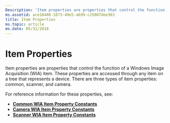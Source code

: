 ```yaml
---
Description: 'Item properties are properties that control the function of a Windows Image Acquisition (WIA) item. These properties are accessed through any item on a tree that represents a device. There are three types of item properties: common, scanner, and camera.'
ms.assetid: ace18486-1873-49e5-a699-c25807dee363
title: Item Properties
ms.topic: article
ms.date: 05/31/2018
---
```


# Item Properties

Item properties are properties that control the function of a Windows Image Acquisition (WIA) item. These properties are accessed through any item on a tree that represents a device. There are three types of item properties: common, scanner, and camera.

For reference information for these properties, see:

-   [**Common WIA Item Property Constants**](-wia-wiaitempropcommonitem.md)
-   [**Camera WIA Item Property Constants**](-wia-wiaitempropcameraitem.md)
-   [**Scanner WIA Item Property Constants**](-wia-wiaitempropscanneritem.md)

 

 



